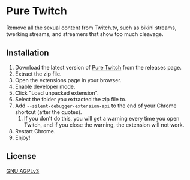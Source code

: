 # Pure Twitch
Remove all the sexual content from Twitch.tv, such as bikini streams, twerking streams, and streamers that show too much cleavage.

## Installation
1. Download the latest version of [Pure Twitch](https://github.com/Atlas7005/puretwitch/releases/download/latest/puretwitch.zip) from the releases page.
2. Extract the zip file.
3. Open the extensions page in your browser.
4. Enable developer mode.
5. Click "Load unpacked extension".
6. Select the folder you extracted the zip file to.
7. Add `--silent-debugger-extension-api` to the end of your Chrome shortcut (after the quotes).
   1. If you don't do this, you will get a warning every time you open Twitch, and if you close the warning, the extension will not work.
8. Restart Chrome.
9. Enjoy!

## License
[GNU AGPLv3](https://choosealicense.com/licenses/agpl-3.0/)